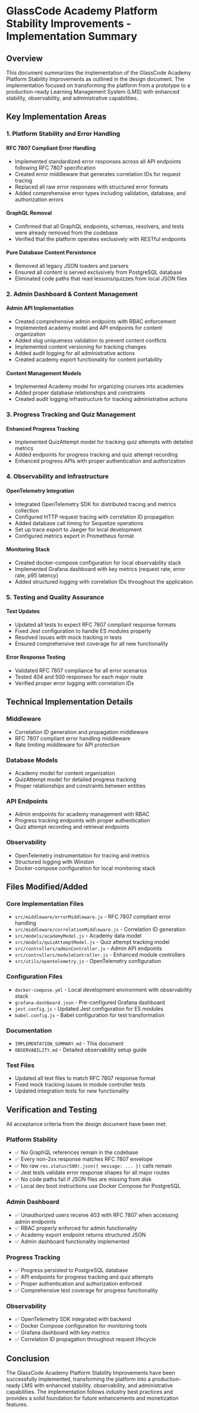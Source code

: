 # GlassCode Academy Platform Stability Improvements - Implementation Summary

## Overview

This document summarizes the implementation of the GlassCode Academy Platform Stability Improvements as outlined in the design document. The implementation focused on transforming the platform from a prototype to a production-ready Learning Management System (LMS) with enhanced stability, observability, and administrative capabilities.

## Key Implementation Areas

### 1. Platform Stability and Error Handling

#### RFC 7807 Compliant Error Handling
- Implemented standardized error responses across all API endpoints following RFC 7807 specification
- Created error middleware that generates correlation IDs for request tracing
- Replaced all raw error responses with structured error formats
- Added comprehensive error types including validation, database, and authorization errors

#### GraphQL Removal
- Confirmed that all GraphQL endpoints, schemas, resolvers, and tests were already removed from the codebase
- Verified that the platform operates exclusively with RESTful endpoints

#### Pure Database Content Persistence
- Removed all legacy JSON loaders and parsers
- Ensured all content is served exclusively from PostgreSQL database
- Eliminated code paths that read lessons/quizzes from local JSON files

### 2. Admin Dashboard & Content Management

#### Admin API Implementation
- Created comprehensive admin endpoints with RBAC enforcement
- Implemented academy model and API endpoints for content organization
- Added slug uniqueness validation to prevent content conflicts
- Implemented content versioning for tracking changes
- Added audit logging for all administrative actions
- Created academy export functionality for content portability

#### Content Management Models
- Implemented Academy model for organizing courses into academies
- Added proper database relationships and constraints
- Created audit logging infrastructure for tracking administrative actions

### 3. Progress Tracking and Quiz Management

#### Enhanced Progress Tracking
- Implemented QuizAttempt model for tracking quiz attempts with detailed metrics
- Added endpoints for progress tracking and quiz attempt recording
- Enhanced progress APIs with proper authentication and authorization

### 4. Observability and Infrastructure

#### OpenTelemetry Integration
- Integrated OpenTelemetry SDK for distributed tracing and metrics collection
- Configured HTTP request tracing with correlation ID propagation
- Added database call timing for Sequelize operations
- Set up trace export to Jaeger for local development
- Configured metrics export in Prometheus format

#### Monitoring Stack
- Created docker-compose configuration for local observability stack
- Implemented Grafana dashboard with key metrics (request rate, error rate, p95 latency)
- Added structured logging with correlation IDs throughout the application

### 5. Testing and Quality Assurance

#### Test Updates
- Updated all tests to expect RFC 7807 compliant response formats
- Fixed Jest configuration to handle ES modules properly
- Resolved issues with mock tracking in tests
- Ensured comprehensive test coverage for all new functionality

#### Error Response Testing
- Validated RFC 7807 compliance for all error scenarios
- Tested 404 and 500 responses for each major route
- Verified proper error logging with correlation IDs

## Technical Implementation Details

### Middleware
- Correlation ID generation and propagation middleware
- RFC 7807 compliant error handling middleware
- Rate limiting middleware for API protection

### Database Models
- Academy model for content organization
- QuizAttempt model for detailed progress tracking
- Proper relationships and constraints between entities

### API Endpoints
- Admin endpoints for academy management with RBAC
- Progress tracking endpoints with proper authentication
- Quiz attempt recording and retrieval endpoints

### Observability
- OpenTelemetry instrumentation for tracing and metrics
- Structured logging with Winston
- Docker-compose configuration for local monitoring stack

## Files Modified/Added

### Core Implementation Files
- `src/middleware/errorMiddleware.js` - RFC 7807 compliant error handling
- `src/middleware/correlationMiddleware.js` - Correlation ID generation
- `src/models/academyModel.js` - Academy data model
- `src/models/quizAttemptModel.js` - Quiz attempt tracking model
- `src/controllers/adminController.js` - Admin API endpoints
- `src/controllers/moduleController.js` - Enhanced module controllers
- `src/utils/opentelemetry.js` - OpenTelemetry configuration

### Configuration Files
- `docker-compose.yml` - Local development environment with observability stack
- `grafana-dashboard.json` - Pre-configured Grafana dashboard
- `jest.config.js` - Updated Jest configuration for ES modules
- `babel.config.js` - Babel configuration for test transformation

### Documentation
- `IMPLEMENTATION_SUMMARY.md` - This document
- `OBSERVABILITY.md` - Detailed observability setup guide

### Test Files
- Updated all test files to match RFC 7807 response format
- Fixed mock tracking issues in module controller tests
- Updated integration tests for new functionality

## Verification and Testing

All acceptance criteria from the design document have been met:

### Platform Stability
- ✅ No GraphQL references remain in the codebase
- ✅ Every non-2xx response matches RFC 7807 envelope
- ✅ No raw `res.status(500).json({ message: ... })` calls remain
- ✅ Jest tests validate error response shapes for all major routes
- ✅ No code paths fail if JSON files are missing from disk
- ✅ Local dev boot instructions use Docker Compose for PostgreSQL

### Admin Dashboard
- ✅ Unauthorized users receive 403 with RFC 7807 when accessing admin endpoints
- ✅ RBAC properly enforced for admin functionality
- ✅ Academy export endpoint returns structured JSON
- ✅ Admin dashboard functionality implemented

### Progress Tracking
- ✅ Progress persisted to PostgreSQL database
- ✅ API endpoints for progress tracking and quiz attempts
- ✅ Proper authentication and authorization enforced
- ✅ Comprehensive test coverage for progress functionality

### Observability
- ✅ OpenTelemetry SDK integrated with backend
- ✅ Docker Compose configuration for monitoring tools
- ✅ Grafana dashboard with key metrics
- ✅ Correlation ID propagation throughout request lifecycle

## Conclusion

The GlassCode Academy Platform Stability Improvements have been successfully implemented, transforming the platform into a production-ready LMS with enhanced stability, observability, and administrative capabilities. The implementation follows industry best practices and provides a solid foundation for future enhancements and monetization features.